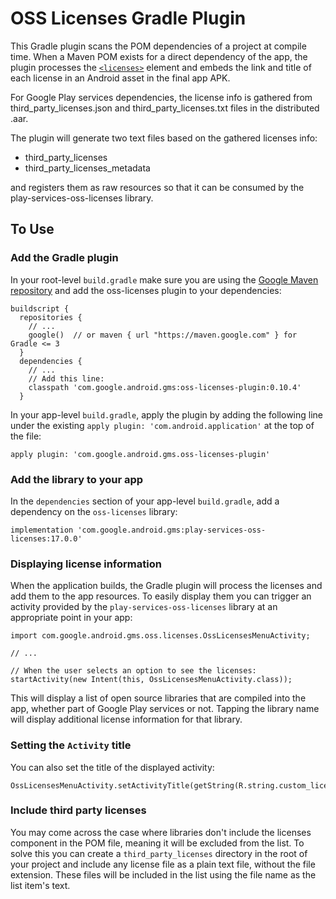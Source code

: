 # OSS Licenses Gradle Plugin

This Gradle plugin scans the POM dependencies of a project at compile time.
When a Maven POM exists for a direct dependency of the app, the plugin processes
the [`<licenses>`](https://maven.apache.org/pom.html#Licenses) element and
embeds the link and title of each license in an Android asset in the final app
APK.

For Google Play services dependencies, the license info is gathered from
third_party_licenses.json and third_party_licenses.txt files in the distributed
.aar.

The plugin will generate two text files based on the gathered licenses info:

- third_party_licenses
- third_party_licenses_metadata

and registers them as raw resources so that it can be consumed by the
play-services-oss-licenses library.

## To Use

### Add the Gradle plugin

In your root-level `build.gradle` make sure you are using the
[Google Maven repository](https://developer.android.com/studio/build/dependencies#google-maven)
and add the oss-licenses plugin to your dependencies:

    buildscript {
      repositories {
        // ...
        google()  // or maven { url "https://maven.google.com" } for Gradle <= 3
      }
      dependencies {
        // ...
        // Add this line:
        classpath 'com.google.android.gms:oss-licenses-plugin:0.10.4'
      }

In your app-level `build.gradle`, apply the plugin by adding the following line
under the existing `apply plugin: 'com.android.application'` at the top of the
file:

    apply plugin: 'com.google.android.gms.oss-licenses-plugin'

### Add the library to your app

In the `dependencies` section of your app-level `build.gradle`, add a dependency
on the `oss-licenses` library:

    implementation 'com.google.android.gms:play-services-oss-licenses:17.0.0'

### Displaying license information

When the application builds, the Gradle plugin will process the licenses and
add them to the app resources. To easily display them you can trigger an
activity provided by the `play-services-oss-licenses` library at an appropriate
point in your app:

    import com.google.android.gms.oss.licenses.OssLicensesMenuActivity;

    // ...

    // When the user selects an option to see the licenses:
    startActivity(new Intent(this, OssLicensesMenuActivity.class));

This will display a list of open source libraries that are compiled into the
app, whether part of Google Play services or not. Tapping the library name will
display additional license information for that library.

### Setting the `Activity` title

You can also set the title of the displayed activity:

    OssLicensesMenuActivity.setActivityTitle(getString(R.string.custom_license_title));

### Include third party licenses

You may come across the case where libraries don't include the licenses component
in the POM file, meaning it will be excluded from the list. To solve this you can
create a `third_party_licenses` directory in the root of your project and include
any license file as a plain text file, without the file extension. These files will
be included in the list using the file name as the list item's text.
